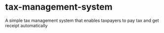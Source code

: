 # tax-management-system
A simple tax management system that enables taxpayers to pay tax and get receipt automatically 
